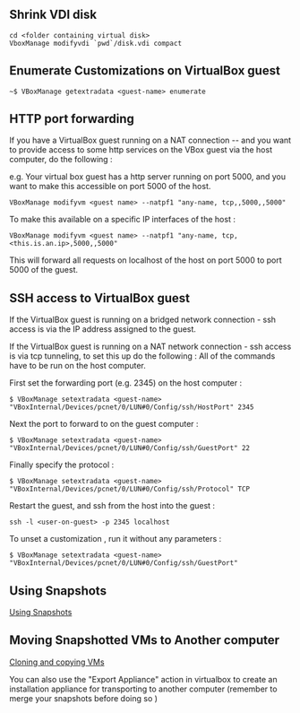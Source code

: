 


## Shrink VDI disk ##

```
cd <folder containing virtual disk>
VboxManage modifyvdi `pwd`/disk.vdi compact
```


## Enumerate Customizations on VirtualBox guest ##

```
~$ VBoxManage getextradata <guest-name> enumerate
```


## HTTP port forwarding ##

If you have a VirtualBox guest running on  a NAT connection -- and you want to provide access to some http services on the VBox guest via the host computer, do the following :

e.g. Your virtual box guest has a http server running on port 5000, and you want to make this accessible on port 5000 of the host.

```
VBoxManage modifyvm <guest name> --natpf1 "any-name, tcp,,5000,,5000"
```

To make this available on a specific IP interfaces of the host :

```
VBoxManage modifyvm <guest name> --natpf1 "any-name, tcp,<this.is.an.ip>,5000,,5000"
```



This will forward all requests on localhost of the host on port 5000  to port 5000 of the guest.



## SSH access to VirtualBox guest ##

If the VirtualBox guest is running on a bridged network connection - ssh access is via the IP address assigned to the guest.

If the VirtualBox guest is running on a NAT network connection - ssh access is via tcp tunneling, to set this up do the following :
All of the commands have to be run on the host computer.

First set the forwarding port (e.g. 2345) on the host computer :
```
$ VBoxManage setextradata <guest-name> "VBoxInternal/Devices/pcnet/0/LUN#0/Config/ssh/HostPort" 2345
```

Next the port to forward to on the guest computer :
```
$ VBoxManage setextradata <guest-name> "VBoxInternal/Devices/pcnet/0/LUN#0/Config/ssh/GuestPort" 22
```

Finally specify the protocol :
```
$ VBoxManage setextradata <guest-name> "VBoxInternal/Devices/pcnet/0/LUN#0/Config/ssh/Protocol" TCP
```

Restart the guest, and ssh from the host into the guest :
```
ssh -l <user-on-guest> -p 2345 localhost

```

To unset a customization , run it without any parameters :
```
$ VBoxManage setextradata <guest-name> "VBoxInternal/Devices/pcnet/0/LUN#0/Config/ssh/GuestPort"
```

## Using Snapshots ##

[Using Snapshots](http://blogs.sitepoint.com/virtualbox-branched-snapshots-tutorial/)

## Moving Snapshotted VMs to Another computer ##

[Cloning and copying VMs](http://srackham.wordpress.com/cloning-and-copying-virtualbox-virtual-machines/)

You can also use the "Export Appliance" action in virtualbox to create an installation appliance for transporting to another computer (remember to merge your snapshots before doing so )